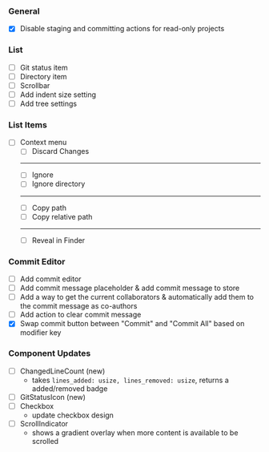 ### General

- [x] Disable staging and committing actions for read-only projects

### List

- [ ] Git status item
- [ ] Directory item
- [ ] Scrollbar
- [ ] Add indent size setting
- [ ] Add tree settings

### List Items

- [ ] Context menu
  - [ ] Discard Changes
  - ---
  - [ ] Ignore
  - [ ] Ignore directory
  - ---
  - [ ] Copy path
  - [ ] Copy relative path
  - ---
  - [ ] Reveal in Finder

### Commit Editor

- [ ] Add commit editor
- [ ] Add commit message placeholder & add commit message to store
- [ ] Add a way to get the current collaborators & automatically add them to the commit message as co-authors
- [ ] Add action to clear commit message
- [x] Swap commit button between "Commit" and "Commit All" based on modifier key

### Component Updates

- [ ] ChangedLineCount (new)
  - takes `lines_added: usize, lines_removed: usize`, returns a added/removed badge
- [ ] GitStatusIcon (new)
- [ ] Checkbox
  - update checkbox design
- [ ] ScrollIndicator
  - shows a gradient overlay when more content is available to be scrolled
